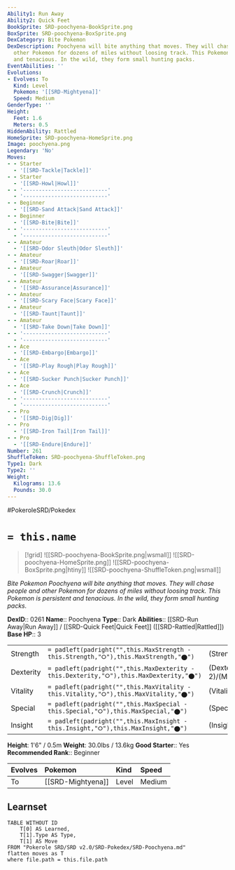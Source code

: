 ```yaml
---
Ability1: Run Away
Ability2: Quick Feet
BookSprite: SRD-poochyena-BookSprite.png
BoxSprite: SRD-poochyena-BoxSprite.png
DexCategory: Bite Pokemon
DexDescription: Poochyena will bite anything that moves. They will chase people and
  other Pokemon for dozens of miles without loosing track. This Pokemon is persistent
  and tenacious. In the wild, they form small hunting packs.
EventAbilities: ''
Evolutions:
- Evolves: To
  Kind: Level
  Pokemon: '[[SRD-Mightyena]]'
  Speed: Medium
GenderType: ''
Height:
  Feet: 1.6
  Meters: 0.5
HiddenAbility: Rattled
HomeSprite: SRD-poochyena-HomeSprite.png
Image: poochyena.png
Legendary: 'No'
Moves:
- - Starter
  - '[[SRD-Tackle|Tackle]]'
- - Starter
  - '[[SRD-Howl|Howl]]'
- - '---------------------------'
  - '---------------------------'
- - Beginner
  - '[[SRD-Sand Attack|Sand Attack]]'
- - Beginner
  - '[[SRD-Bite|Bite]]'
- - '---------------------------'
  - '---------------------------'
- - Amateur
  - '[[SRD-Odor Sleuth|Odor Sleuth]]'
- - Amateur
  - '[[SRD-Roar|Roar]]'
- - Amateur
  - '[[SRD-Swagger|Swagger]]'
- - Amateur
  - '[[SRD-Assurance|Assurance]]'
- - Amateur
  - '[[SRD-Scary Face|Scary Face]]'
- - Amateur
  - '[[SRD-Taunt|Taunt]]'
- - Amateur
  - '[[SRD-Take Down|Take Down]]'
- - '---------------------------'
  - '---------------------------'
- - Ace
  - '[[SRD-Embargo|Embargo]]'
- - Ace
  - '[[SRD-Play Rough|Play Rough]]'
- - Ace
  - '[[SRD-Sucker Punch|Sucker Punch]]'
- - Ace
  - '[[SRD-Crunch|Crunch]]'
- - '---------------------------'
  - '---------------------------'
- - Pro
  - '[[SRD-Dig|Dig]]'
- - Pro
  - '[[SRD-Iron Tail|Iron Tail]]'
- - Pro
  - '[[SRD-Endure|Endure]]'
Number: 261
ShuffleToken: SRD-poochyena-ShuffleToken.png
Type1: Dark
Type2: ''
Weight:
  Kilograms: 13.6
  Pounds: 30.0
---
```


#PokeroleSRD/Pokedex

# `= this.name`

> [!grid]
> ![[SRD-poochyena-BookSprite.png|wsmall]]
> ![[SRD-poochyena-HomeSprite.png]]
> ![[SRD-poochyena-BoxSprite.png|htiny]]
> ![[SRD-poochyena-ShuffleToken.png|wsmall]]


*Bite Pokemon*
*Poochyena will bite anything that moves. They will chase people and other Pokemon for dozens of miles without loosing track. This Pokemon is persistent and tenacious. In the wild, they form small hunting packs.*

**DexID**:: 0261
**Name**:: Poochyena
**Type**:: Dark
**Abilities**:: [[SRD-Run Away|Run Away]] / [[SRD-Quick Feet|Quick Feet]] ([[SRD-Rattled|Rattled]])
**Base HP**:: 3

|           |                                                                                        |                                          |
| --------- | -------------------------------------------------------------------------------------- | ---------------------------------------- |
| Strength  | `= padleft(padright("",this.MaxStrength - this.Strength,"⭘"),this.MaxStrength,"⬤")`    | (Strength::2)/(MaxStrength::4)   |
| Dexterity | `= padleft(padright("",this.MaxDexterity - this.Dexterity,"⭘"),this.MaxDexterity,"⬤")` | (Dexterity:: 2)/(MaxDexterity::4) |
| Vitality  | `= padleft(padright("",this.MaxVitality - this.Vitality,"⭘"),this.MaxVitality,"⬤")`    | (Vitality::1)/(MaxVitality::3)   |
| Special   | `= padleft(padright("",this.MaxSpecial - this.Special,"⭘"),this.MaxSpecial,"⬤")`       | (Special::1)/(MaxSpecial::3)     |
| Insight   | `= padleft(padright("",this.MaxInsight - this.Insight,"⭘"),this.MaxInsight,"⬤")`       | (Insight::1)/(MaxInsight::3)     |

**Height**: 1'6" / 0.5m
**Weight**: 30.0lbs / 13.6kg
**Good Starter**:: Yes
**Recommended Rank**:: Beginner

| Evolves   | Pokemon           | Kind   | Speed   |
|:----------|:------------------|:-------|:--------|
| To        | [[SRD-Mightyena]] | Level  | Medium  |

## Learnset

```dataview
TABLE WITHOUT ID
    T[0] AS Learned,
    T[1].Type AS Type,
    T[1] AS Move
FROM "Pokerole SRD/SRD v2.0/SRD-Pokedex/SRD-Poochyena.md"
flatten moves as T
where file.path = this.file.path
```
